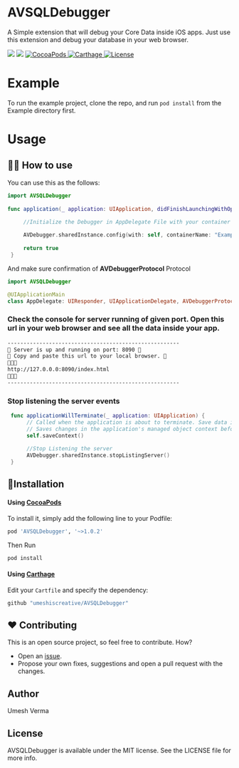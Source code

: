 

# AVSQLDebugger
A Simple extension that will debug your Core Data inside iOS apps. Just use this extension and debug your database in your web browser.

<p align="left">
    <img src="https://img.shields.io/badge/swift-5-brightgreen.svg" />
        <img src="https://img.shields.io/badge/Platforms-iOS-blue.svg?style=flat" />
    <a href="https://cocoapods.org/pods/AVSQLDebugger">
        <img src="https://img.shields.io/cocoapods/v/AVSQLDebugger.svg" alt="CocoaPods" />
    </a>
    <a href="https://github.com/Carthage/Carthage">
        <img src="https://img.shields.io/badge/carthage-compatible-4BC51D.svg?style=flat" alt="Carthage" />
    </a>
    <a href="https://opensource.org/licenses/MIT">
      <img src="https://img.shields.io/badge/License-MIT-yellow.svg" alt="License" />
    </a>
</p>

# Example

To run the example project, clone the repo, and run `pod install` from the Example directory first.

# Usage
## 👩‍💻 How to use

You can use this as the follows:

```swift
import AVSQLDebugger
  
func application(_ application: UIApplication, didFinishLaunchingWithOptions launchOptions: [UIApplication.LaunchOptionsKey: Any]?) -> Bool {

     //Initialize the Debugger in AppDelegate File with your container name and set your custom Port Number
        
     AVDebugger.sharedInstance.config(with: self, containerName: "Example", port: 8090)
        
     return true
 }

```

And make sure confirmation of **AVDebuggerProtocol** Protocol

```swift
import AVSQLDebugger

@UIApplicationMain
class AppDelegate: UIResponder, UIApplicationDelegate, AVDebuggerProtocol { ... }

```

### Check the console for server running of given port. Open this url in your web browser and see all the data inside your app.

```bash
------------------------------------------------------
🎉 Server is up and running on port: 8090 🎉
🎉 Copy and paste this url to your local browser. 🎉
🚀🚀🚀
http://127.0.0.0:8090/index.html
🚀🚀🚀
------------------------------------------------------
```

### Stop listening the server events

```swift
 func applicationWillTerminate(_ application: UIApplication) {
      // Called when the application is about to terminate. Save data if appropriate.
      // Saves changes in the application's managed object context before the application terminates.
      self.saveContext()
      
      //Stop Listening the server
      AVDebugger.sharedInstance.stopListingServer()
 }
```

## 📲Installation

#### Using [CocoaPods](https://cocoapods.org)
To install it, simply add the following line to your Podfile:

```ruby
pod 'AVSQLDebugger', '~>1.0.2'
```
Then Run

```ruby
pod install
```
#### Using [Carthage](https://github.com/carthage)

Edit your `Cartfile` and specify the dependency:

```bash
github "umeshiscreative/AVSQLDebugger"
```


## ❤️ Contributing

This is an open source project, so feel free to contribute. How?
- Open an [issue](https://github.com/umeshiscreative/AVSQLDebugger/issues/new).
- Propose your own fixes, suggestions and open a pull request with the changes.

## Author

Umesh Verma

## License

AVSQLDebugger is available under the MIT license. See the LICENSE file for more info.
